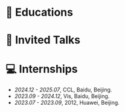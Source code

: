 
# 📖 Educations


# 💬 Invited Talks


# 💻 Internships
- *2024.12 - 2025.07*, CCL, Baidu, Beijing.
- *2023.09 - 2024.12*, Vis, Baidu, Beijing.
- *2023.07 - 2023.09*, 2012, Huawei, Beijing.
